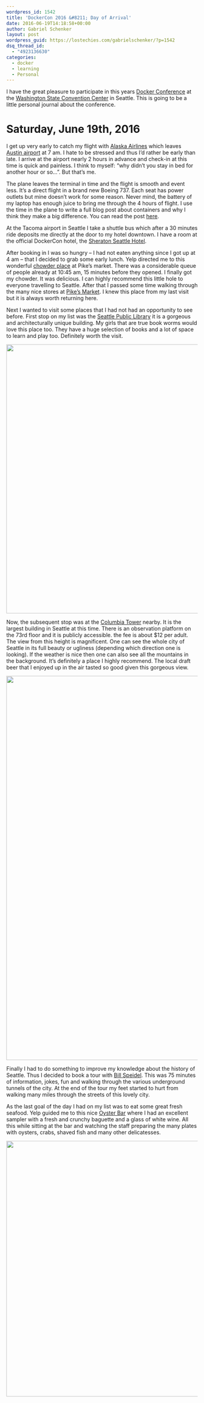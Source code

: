 ```yaml
---
wordpress_id: 1542
title: 'DockerCon 2016 &#8211; Day of Arrival'
date: 2016-06-19T14:18:58+00:00
author: Gabriel Schenker
layout: post
wordpress_guid: https://lostechies.com/gabrielschenker/?p=1542
dsq_thread_id:
  - "4923136630"
categories:
  - docker
  - learning
  - Personal
---
```

I have the great pleasure to participate in this years [Docker Conference](http://2016.dockercon.com) at the [Washington State Convention Center](http://www.wscc.com/) in Seattle. This is going to be a little personal journal about the conference.

# Saturday, June 19th, 2016

I get up very early to catch my flight with [Alaska Airlines](https://www.alaskaair.com/) which leaves [Austin airport](http://www.austintexas.gov/airport) at 7 am. I hate to be stressed and thus I&#8217;d rather be early than late. I arrive at the airport nearly 2 hours in advance and check-in at this time is quick and painless. I think to myself: &#8220;why didn&#8217;t you stay in bed for another hour or so&#8230;&#8221;. But that&#8217;s me.

The plane leaves the terminal in time and the flight is smooth and event less. It&#8217;s a direct flight in a brand new Boeing 737. Each seat has power outlets but mine doesn&#8217;t work for some reason. Never mind, the battery of my laptop has enough juice to bring me through the 4 hours of flight. I use the time in the plane to write a full blog post about containers and why I think they make a big difference. You can read the post [here](https://lostechies.com/gabrielschenker/2016/06/18/containers-whats-the-big-deal/).

At the Tacoma airport in Seattle I take a shuttle bus which after a 30 minutes ride deposits me directly at the door to my hotel downtown. I have a room at the official DockerCon hotel, the [Sheraton Seattle Hotel](http://www.starwoodhotels.com/sheraton/property/overview/index.html?propertyID=460&language=en_US).

After booking in I was so hungry &#8211; I had not eaten anything since I got up at 4 am &#8211; that I decided to grab some early lunch. Yelp directed me to this wonderful [chowder place](http://www.yelp.com/biz/pike-place-chowder-seattle) at Pike&#8217;s market. There was a considerable queue of people already at 10:45 am, 15 minutes before they opened. I finally got my chowder. It was delicious. I can highly recommend this little hole to everyone travelling to Seattle. After that I passed some time walking through the many nice stores at [Pike&#8217;s Market](http://pikeplacemarket.org/). I knew this place from my last visit but it is always worth returning here.

Next I wanted to visit some places that I had not had an opportunity to see before. First stop on my list was the [Seattle Public Library](https://www.spl.org/) it is a gorgeous and architecturally unique building. My girls that are true book worms would love this place too. They have a huge selection of books and a lot of space to learn and play too. Definitely worth the visit.

[<img src="https://lostechies.com/gabrielschenker/files/2016/06/Library.jpg" alt="" title="Library" width="1008" height="706" class="alignnone size-full wp-image-1547" />](https://lostechies.com/gabrielschenker/files/2016/06/Library.jpg)

Now, the subsequent stop was at the [Columbia Tower](http://www.skyviewobservatory.com/) nearby. It is the largest building in Seattle at this time. There is an observation platform on the 73rd floor and it is publicly accessible. the fee is about $12 per adult. The view from this height is magnificent. One can see the whole city of Seattle in its full beauty or ugliness (depending which direction one is looking). If the weather is nice then one can also see all the mountains in the background. It&#8217;s definitely a place I highly recommend. The local draft beer that I enjoyed up in the air tasted so good given this gorgeous view.

[<img src="https://lostechies.com/gabrielschenker/files/2016/06/Columbia-Tower.jpg" alt="" title="Columbia-Tower" width="706" height="1008" class="alignnone size-full wp-image-1550" />](https://lostechies.com/gabrielschenker/files/2016/06/Columbia-Tower.jpg)

Finally I had to do something to improve my knowledge about the history of Seattle. Thus I decided to book a tour with [Bill Speidel](http://www.undergroundtour.com/). This was 75 minutes of information, jokes, fun and walking through the various underground tunnels of the city. At the end of the tour my feet started to hurt from walking many miles through the streets of this lovely city.

As the last goal of the day I had on my list was to eat some great fresh seafood. Yelp guided me to this nice [Oyster Bar](http://www.yelp.com/biz/taylor-shellfish-oyster-bar-seattle-2) where I had an excellent sampler with a fresh and crunchy baguette and a glass of white wine. All this while sitting at the bar and watching the staff preparing the many plates with oysters, crabs, shaved fish and many other delicatesses.

[<img src="https://lostechies.com/gabrielschenker/files/2016/06/Oysters.jpg" alt="" title="Oysters" width="1008" height="671" class="alignnone size-full wp-image-1552" />](https://lostechies.com/gabrielschenker/files/2016/06/Oysters.jpg)